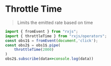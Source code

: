 # Throttle Time

> Limits the emitted rate based on time

``` javascript
import { fromEvent } from "rxjs";
import { throttleTime } from "rxjs/operators";
const obs1$ = fromEvent(document,'click');
const obs2$ = obs1$.pipe(
    throttleTime(2000)
)
obs2$.subscribe(data=>console.log(data))
```

